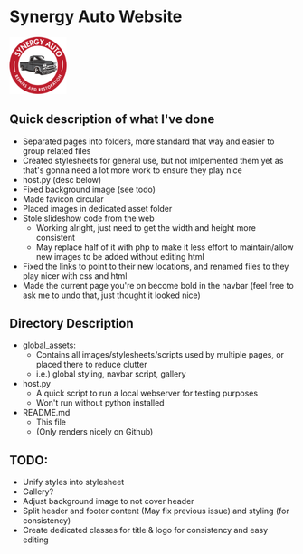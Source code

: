 # Synergy Auto Website
<img src="./global_assets/images/Colour_Logo_no-bg.png" width=20%>

## Quick description of what I've done

- Separated pages into folders, more standard that way and easier to group related files
- Created stylesheets for general use, but not imlpemented them yet as that's gonna need a lot more work to ensure they play nice
- host.py (desc below)
- Fixed background image (see todo)
- Made favicon circular
- Placed images in dedicated asset folder
- Stole slideshow code from the web
  - Working alright, just need to get the width and height more consistent
  - May replace half of it with php to make it less effort to maintain/allow new images to be added without editing html
- Fixed the links to point to their new locations, and renamed files to they play nicer with css and html
- Made the current page you're on become bold in the navbar (feel free to ask me to undo that, just thought it looked nice)

## Directory Description

- global_assets:
  - Contains all images/stylesheets/scripts used by multiple pages, or placed there to reduce clutter
  - i.e.) global styling, navbar script, gallery
- host.py
  - A quick script to run a local webserver for testing purposes
  - Won't run without python installed
- README.md
  - This file
  - (Only renders nicely on Github)

## TODO:

- Unify styles into stylesheet
- Gallery?
- Adjust background image to not cover header
- Split header and footer content (May fix previous issue) and styling (for consistency)
- Create dedicated classes for title & logo for consistency and easy editing
